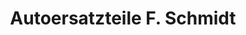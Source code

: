 ---
title: "Autoersatzteile F. Schmidt"
url: /hermsdorf/autoersatzteile-f-schmidt/
shop: Autoteile
---
